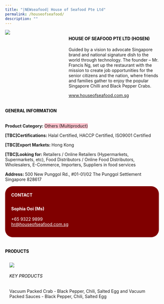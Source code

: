 ```yaml
---
title: "|NEWseafood| House of Seafood Pte Ltd"
permalink: /houseofseafood/
description: ""
---
```

<head>
	<div class="flex-paragraph">
		<!--hi there! this is a comment and will provide you with instructional guides-->
		<!--insert booth number here!-->
		<p style="text-transform: uppercase"></p></div>
			<div class="flex-container" style="display: flex; flex-wrap: wrap;">
				<!--insert DOWNLOAD link of company logo between the " marks!-->
			<div class="card sgds" style="flex: 1 1 40%; display: block;"><img src="https://doc-14-3s-docs.googleusercontent.com/docs/securesc/69isnljd6u5lkd2esi0uo09d7a1dfqf2/spv3psmkpc7t56o656okf2ta7qpilhgc/1676208825000/12105796777324072886/12105796777324072886/1hIOQ43dKYZC4mu7P6U9lBzLnXhgkQNee?e=download&ax=AB85Z1BmpK6eLkCjT-uckv3gjpVgmkHXR1TBdph0ZaF5N4wuAfFZ1G7gshSwv0YslrYR1s28PQgCyv3vzsLC830DPXiRq4-mVVMsYeIzeCYlkHuGO5LM4YTzwf1t-CWvs3OW_uEWjQAC7b2kiCgExVSFdGmplVs9hNatncJ68jjFDoFbiTSwy-zCj5BKWWoQpvio3_L3YhL_fIK4Y0QOKyE9Er11NBSGKxYP26xIlZlOVD7g6IfhVxEacJM1bNCFB7VtX-GzmccvBMeNhIkzBGazejD9-xBpk2IkFrTcSkzFQywFVIGA_UMNWIRs7cSWTwoMyzkqt4KpXQ6CGpvaL27fVlbmfY4hV6tfcrAYtlpNSzOppgSuWP2spGzLHy9W8xvStL_PmWkBOy35G5iLs8mvp1Kux_wFaBktBBhTZP4JkTMHPLaQeanEp3lV0SgLH4b0XZpWOkFXwUm4_V-RiquBHIBE0NU7gpQmW1G84WPzSlTb7a4IxVsrktCWWuoQa2GYdKZcGfqLy6ZSu7HucRfaz-lLupNuf3EMpsaxUpswIzbzYG6xI1HneXHzG2YfJOHWOwISQrPhsqWYvpveYjUyeolDnZz9InZPPwyDfsu0dJB3JotRwrSY-xxx1CfHzbB6Hqede6pdURbfzvkrhqcBAZoR0m3r43mHMHBeKri6uRWYVe3xZY-dIkeZzOVvXkBkIiZwSQGiAXJOELyIqlPNke1OX6U48y-uuOOq7C_3uYs_IC3yocG9YDJuUQnnY81LxmURNKaUDuiiHO30ofJtUevHd8Xfoh3-lT7DDEl86xmJb2iTE0n0HRkNedAcNVE299ImZ68SUlmTyKRvcAVV6gtcE6YFLWZYv647dRVJWMbVqO_i4yGAsIoDx3eC8EJg7O6xttblDao6fxpxHNNeUc6V5IcuXWN7kd4&uuid=9b818a58-47f2-447d-8fbe-d443f5b0de1e&authuser=0"></div>
	<div class="card-sgds" style="flex: 1 1 58%; display: block; margin-left: 3px">
		<h4 style="text-transform: uppercase; color: black;"><!--insert the exhibitor's name between the <b> tags here--><b>House of Seafood Pte Ltd (Hosen)</b></h4><!--insert the exhibitor's description between the <p> tags here-->
		<p>Guided by a vision to advocate Singapore brand and national
signature dish to the world through technology. The founder – Mr.
Francis Ng, set up the restaurant with the mission to create job
opportunities for the senior citizens and the nation, where friends
and families gather to enjoy the popular Singapore Chilli and Black
Pepper Crabs.</p>
		<!--insert the exhibitor's website link, making sure there is "https:// www." present please. make sure the entire https link goes in between the " marks-->
		<p><a href="www.houseofseafood.com.sg" target="_blank"><!--insert the www website link here (no need for https)-->www.houseofseafood.com.sg</a></p>
	</div>
</div>
</head>

<body>
	<h4 style="text-transform: uppercase; color: black;"><b>General Information</b></h4>
		<div class="flex-container" style="display: flex; flex-wrap: wrap;">
			<div class="card sgds" style="flex: 1 1 65%; display: block; align-self: stretch">
			<div class="flex-paragraph">
			<p><b>Product Category: </b><span style=" background-color: pink; border-radius: 10 px;"><!--insert the exhibitor's pdt cat between the <p> tags here-->Others (Multiproduct)</span></p> 
				<p><b>[TBC]Certifications: </b><!--insert all the exhibitor's certifications between the </b> and </p> here-->Halal Certified, HACCP Certified, ISO9001 Certified</p>
			<p><b>[TBC]Export Markets: </b><!--insert all the exhibitor's export markets between the </b> and </p> here-->Hong Kong</p>
			<p style="margin-bottom: 10px;"><b>[TBC]Looking for: </b><!--insert all the exhibitor's potential business partners between the </b> and </p> here-->Retailers / Online Retailers (Hypermarkets, Supermarkets, etc), Food Distributors / Online Food Distributors, Wholesalers, E-Commerce, Importers, Suppliers in food services</p><p><b>Address: </b><!--insert all the exhibitor's address the </b> and </p> here-->500 New Punggol Rd., #01-01/02 The Punggol Settlement
Singapore 828617</p>
			</div>
		</div>
		<div class="card sgds" style="flex: 1 1 35%; padding: 10px; display: block; background-color: maroon; border-radius: 25px; align-self: center;">
		<h4 style="color: white; margin-top: 10px; margin-left: 10px;">CONTACT</h4>
		<div class="flex-paragraph">
			<!--replace with exhibitor's: -->
			<p style="padding: 10px; color: white;"><b><!-- POC name-->Sophia Ooi (Ms)</b><br><!-- designation--> <br><!--contact number-->+65 9322 9899<br><!-- for linking purposes, insert their email after "mailto:"...--><a href="mailto:hr@houseofseafood.com.sg" style="color: white;"><!--...and also include the display email before </a> here-->hr@houseofseafood.com.sg</a></p>
		</div>
			</div>
		</div>
	<br>
		<h4 style="text-transform: uppercase; color: black;"><b>products</b></h4>
<div style="display: flex; flex-wrap: wrap;">
  <div class="card sgds" style="flex: 1 1 47%; margin: 10px; display: block;"><!--insert the exhibitor's DOWNLOAD image for product between the " marks here-->
	<div class="flex-image" style="display: block;"><img src="https://doc-14-3s-docs.googleusercontent.com/docs/securesc/69isnljd6u5lkd2esi0uo09d7a1dfqf2/7cb7le5ish7q6u5di3rce3al8m95rrb7/1676208675000/12105796777324072886/12105796777324072886/13_FZULEFyENzNWDQ9LMk-6NMiAV8whba?e=download&ax=AB85Z1BfbsmtFj5kfJlrkn8GdbsjwEYhuxtscDv5NAfJWeMNFxQrN8o-8XObPESqNEPH-Ng8n-j-ej3tLW9uX7eVLejy7jnnDnLGsFKznfKn6m0tEn3JjVJeWEcGX7EZ3rycdmcnEPFRiajYhPnBzb_bvwAf3ZPPaY4jJgrfCaMtojL_pNcdO7QvBh7g_Az3mYXggh7qURISKXv-8YB8a5A0PzZalrR8UNd8QdqDJv1oEojOqXq0ZQPp1BVvM_R0MFPI61plLasnWrQF7x2lXbMSLFhRHJGNx8jyeGMInwr4W7h7cipqUIAD324fooldumWATzgSlJn94W23w3skyk2EBOHlXBEk62yVJkplbcFRlxCMtfMShBvZtJdGI8H1Hso8n5lPLElb-JW_2tjpOuUTdV2VcRjJLnDSyhC-ctIHuO_lWwY9Zb-JTtGjOpzJoVrfwNtVHiRykatEVDYsqftOpzTQqy5zQvm9EuqITHtt9D60NzRf6j6cSCqW4fqj8AiM2HTd-9qQbMhDp-fd-ACT_ZiqbHQ9YMoH32-UtcXRcnHN_pC3AnhLrtm1Xs45NmSVEqrzMW8jMcxQHnA-r-177omt8FTh6i-fqXYdU2jH_LJJ-AfdR4scsz14d-EZ6JB3tLXvFYmQqAaSzbKQJiFd8pJngEod7JDwuM4FUXt6gWcaowb3KPvpMeOlLc_nR6eG3j0ED_MA4CjvZLJKvk3CoXOSKD7_CfBaJl-b93raWxMDT3DnmWGepaSF9-gzICGowxNyxcf_GggbR8RhKb-fKnBcEFBfcdcrydmk2_mlVTLAYjeravTRrB4XfsQS2KwkIAzLnok15h0E_FcVda0GCC7ln9BSr_eXOMDLhd6FK5RLSl9mhkdDgqYX8AD6wGRiBTRWiU25O7buUIJrzyCKp9Y_7h6Rt41Hd7c&uuid=a60a1105-7a75-4536-8a1f-81d93e557259&authuser=0"></div>
	<div class="flex-paragraph">
		<h6 style="text-transform: uppercase; color: black;"><!--insert product name before </h6> and product description after <p>-->Key Products</h6>
Vacuum Packed Crab - Black Pepper, Chili, Salted Egg and Vacuum
Packed Sauces - Black Pepper, Chili, Salted Egg





</p></div>
